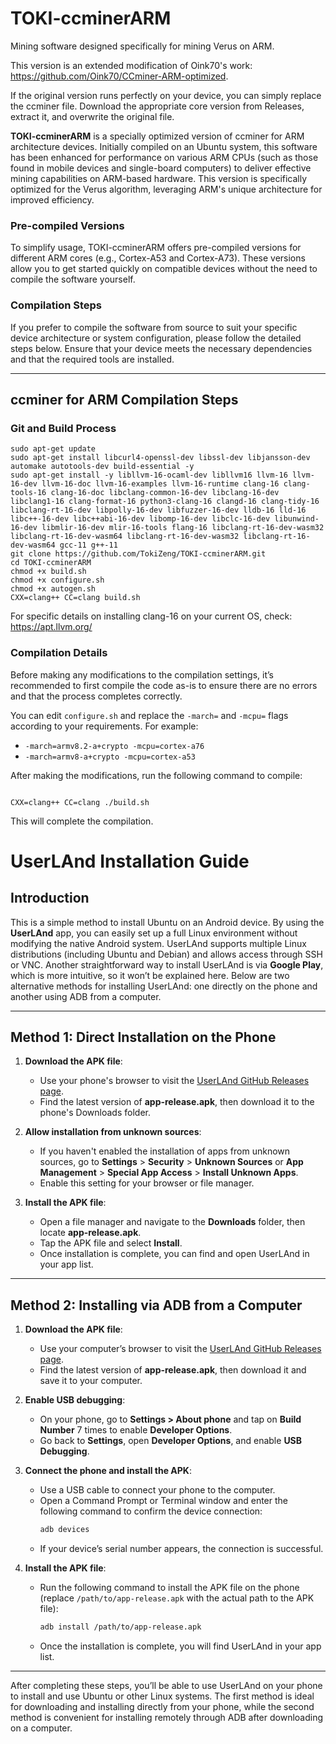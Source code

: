 

# TOKI-ccminerARM

Mining software designed specifically for mining Verus on ARM.

This version is an extended modification of Oink70's work: https://github.com/Oink70/CCminer-ARM-optimized.

If the original version runs perfectly on your device, you can simply replace the ccminer file. Download the appropriate core version from Releases, extract it, and overwrite the original file.

**TOKI-ccminerARM** is a specially optimized version of ccminer for ARM architecture devices. Initially compiled on an Ubuntu system, this software has been enhanced for performance on various ARM CPUs (such as those found in mobile devices and single-board computers) to deliver effective mining capabilities on ARM-based hardware. This version is specifically optimized for the Verus algorithm, leveraging ARM's unique architecture for improved efficiency.

### Pre-compiled Versions

To simplify usage, TOKI-ccminerARM offers pre-compiled versions for different ARM cores (e.g., Cortex-A53 and Cortex-A73). These versions allow you to get started quickly on compatible devices without the need to compile the software yourself.

### Compilation Steps

If you prefer to compile the software from source to suit your specific device architecture or system configuration, please follow the detailed steps below. Ensure that your device meets the necessary dependencies and that the required tools are installed.

---

## ccminer for ARM Compilation Steps

### Git and Build Process

```
sudo apt-get update
sudo apt-get install libcurl4-openssl-dev libssl-dev libjansson-dev automake autotools-dev build-essential -y
sudo apt-get install -y libllvm-16-ocaml-dev libllvm16 llvm-16 llvm-16-dev llvm-16-doc llvm-16-examples llvm-16-runtime clang-16 clang-tools-16 clang-16-doc libclang-common-16-dev libclang-16-dev libclang1-16 clang-format-16 python3-clang-16 clangd-16 clang-tidy-16 libclang-rt-16-dev libpolly-16-dev libfuzzer-16-dev lldb-16 lld-16 libc++-16-dev libc++abi-16-dev libomp-16-dev libclc-16-dev libunwind-16-dev libmlir-16-dev mlir-16-tools flang-16 libclang-rt-16-dev-wasm32 libclang-rt-16-dev-wasm64 libclang-rt-16-dev-wasm32 libclang-rt-16-dev-wasm64 gcc-11 g++-11
git clone https://github.com/TokiZeng/TOKI-ccminerARM.git
cd TOKI-ccminerARM
chmod +x build.sh
chmod +x configure.sh
chmod +x autogen.sh
CXX=clang++ CC=clang build.sh
```

For specific details on installing clang-16 on your current OS, check: https://apt.llvm.org/

### Compilation Details

Before making any modifications to the compilation settings, it’s recommended to first compile the code as-is to ensure there are no errors and that the process completes correctly.

You can edit `configure.sh` and replace the `-march=` and `-mcpu=` flags according to your requirements. For example:

- `-march=armv8.2-a+crypto -mcpu=cortex-a76`
- `-march=armv8-a+crypto -mcpu=cortex-a53`

After making the modifications, run the following command to compile:

```

CXX=clang++ CC=clang ./build.sh
```

This will complete the compilation.

# UserLAnd Installation Guide

## Introduction
This is a simple method to install Ubuntu on an Android device. By using the **UserLAnd** app, you can easily set up a full Linux environment without modifying the native Android system. UserLAnd supports multiple Linux distributions (including Ubuntu and Debian) and allows access through SSH or VNC. Another straightforward way to install UserLAnd is via **Google Play**, which is more intuitive, so it won’t be explained here. Below are two alternative methods for installing UserLAnd: one directly on the phone and another using ADB from a computer.

---

## Method 1: Direct Installation on the Phone

1. **Download the APK file**:
   - Use your phone's browser to visit the [UserLAnd GitHub Releases page](https://github.com/CypherpunkArmory/UserLAnd/releases).
   - Find the latest version of **app-release.apk**, then download it to the phone's Downloads folder.

2. **Allow installation from unknown sources**:
   - If you haven't enabled the installation of apps from unknown sources, go to **Settings** > **Security** > **Unknown Sources** or **App Management** > **Special App Access** > **Install Unknown Apps**.
   - Enable this setting for your browser or file manager.

3. **Install the APK file**:
   - Open a file manager and navigate to the **Downloads** folder, then locate **app-release.apk**.
   - Tap the APK file and select **Install**.
   - Once installation is complete, you can find and open UserLAnd in your app list.

---

## Method 2: Installing via ADB from a Computer

1. **Download the APK file**:
   - Use your computer’s browser to visit the [UserLAnd GitHub Releases page](https://github.com/CypherpunkArmory/UserLAnd/releases).
   - Find the latest version of **app-release.apk**, then download it and save it to your computer.

2. **Enable USB debugging**:
   - On your phone, go to **Settings > About phone** and tap on **Build Number** 7 times to enable **Developer Options**.
   - Go back to **Settings**, open **Developer Options**, and enable **USB Debugging**.

3. **Connect the phone and install the APK**:
   - Use a USB cable to connect your phone to the computer.
   - Open a Command Prompt or Terminal window and enter the following command to confirm the device connection:
     ```bash
     adb devices
     ```
   - If your device’s serial number appears, the connection is successful.

4. **Install the APK file**:
   - Run the following command to install the APK file on the phone (replace `/path/to/app-release.apk` with the actual path to the APK file):
     ```bash
     adb install /path/to/app-release.apk
     ```
   - Once the installation is complete, you will find UserLAnd in your app list.

---

After completing these steps, you’ll be able to use UserLAnd on your phone to install and use Ubuntu or other Linux systems. The first method is ideal for downloading and installing directly from your phone, while the second method is convenient for installing remotely through ADB after downloading on a computer.


